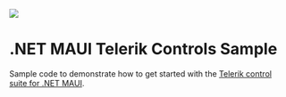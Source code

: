 [![](https://img.shields.io/youtube/views/TZxY4l18lTo?style=social)](https://www.youtube.com/watch?v=TZxY4l18lTo&list=PLfbOp004UaYVgzmTBNVI0ql2qF0LhSEU1&index=29)

# .NET MAUI Telerik Controls Sample
Sample code to demonstrate how to get started with the [Telerik control suite for .NET MAUI](https://telerik.com/maui-ui).
